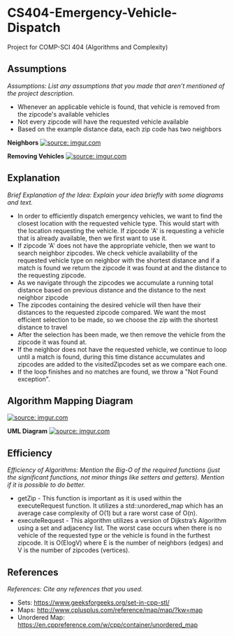 # CS404-Emergency-Vehicle-Dispatch
Project for COMP-SCI 404 (Algorithms and Complexity)

**Assumptions** 
---
*Assumptions: List any assumptions that you made that aren’t mentioned of the project description.*

* Whenever an applicable vehicle is found, that vehicle is removed from the zipcode's available vehicles
* Not every zipcode will have the requested vehicle available
* Based on the example distance data, each zip code has two neighbors

**Neighbors**
<a href="https://imgur.com/ZGf26W3"><img src="https://i.imgur.com/ZGf26W3.png" title="source: imgur.com" /></a>

**Removing Vehicles**
<a href="https://imgur.com/EZtERSg"><img src="https://i.imgur.com/EZtERSg.png" title="source: imgur.com" /></a>

**Explanation**
---
*Brief Explanation of the Idea: Explain your idea briefly with some diagrams and text.*

* In order to efficiently dispatch emergency vehicles, we want to find the closest location with the requested vehicle type. This would start with the location requesting the vehicle. If zipcode 'A' is requesting a vehicle that is already available, then we first want to use it. 
* If zipcode 'A' does not have the appropriate vehicle, then we want to search neighbor zipcodes. We check vehicle availability of the requested vehicle type on neighbor with the shortest distance and if a match is found we return the zipcode it was found at and the distance to the requesting zipcode.
* As we navigate through the zipcodes we accumulate a running total distance based on previous distance and the distance to the next neighbor zipcode
* The zipcodes containing the desired vehicle will then have their distances to the requested zipcode compared. We want the most efficient selection to be made, so we choose the zip with the shortest distance to travel
* After the selection has been made, we then remove the vehicle from the zipcode it was found at.
* If the neighbor does not have the requested vehicle, we continue to loop until a match is found, during this time distance accumulates and zipcodes are added to the visitedZipcodes set as we compare each one.
* If the loop finishes and no matches are found, we throw a "Not Found exception".

**Algorithm Mapping Diagram**
---
<a href="https://imgur.com/MDeugqs"><img src="https://i.imgur.com/MDeugqs.png" title="source: imgur.com" /></a>

**UML Diagram**
<a href="https://imgur.com/y1x0cl0"><img src="https://i.imgur.com/y1x0cl0.png" title="source: imgur.com" /></a>

**Efficiency**
---
*Efficiency of Algorithms: Mention the Big-O of the required functions (just the significant functions, not minor things like setters and getters).  Mention if it is possible to do better.*

* getZip - This function is important as it is used within the executeRequest function. It utilizes a std::unordered_map which has an average case complexity of O(1) but a rare worst case of O(n).
* executeRequest - This algorithm utilizes a version of Dijkstra’s Algorithm using a set and adjacency list. The worst case occurs when there is no vehicle of the requested type or the vehicle is found in the furthest zipcode. It is O(ElogV) where E is the number of neighbors (edges) and V is the number of zipcodes (vertices).
 
**References**
---
*References: Cite any references that you used.*

* Sets: https://www.geeksforgeeks.org/set-in-cpp-stl/
* Maps: http://www.cplusplus.com/reference/map/map/?kw=map 
* Unordered Map: https://en.cppreference.com/w/cpp/container/unordered_map
